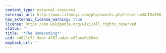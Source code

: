 ```yaml
---
content_type: external-resource
external_url: http://www.litencyc.com/php/sworks.php?rec=true&UID=580
has_external_license_warning: true
license: https://en.wikipedia.org/wiki/All_rights_reserved
status: ''
title: '*The Homecoming*'
uid: c4621c72-9adc-4787-adab-c65aea6e264d
wayback_url: ''
---
```

